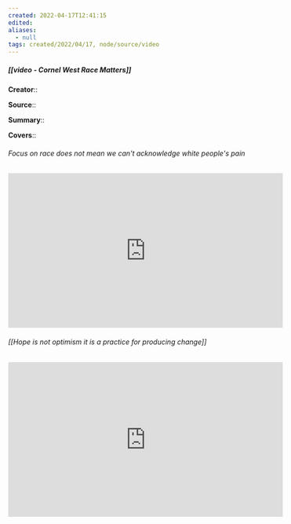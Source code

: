 ```yaml
---
created: 2022-04-17T12:41:15 
edited: 
aliases:
  - null
tags: created/2022/04/17, node/source/video
---
```


##### [[video - Cornel West Race Matters]]

**Creator**:: 
 
**Source**:: 

**Summary**:: 

**Covers**::

###### Focus on race does not mean we can't acknowledge white people's pain

<iframe width="560" height="315" src="https://www.youtube.com/embed/hs4xtVEtORc?start=2423" title="YouTube video player" frameborder="0" allow="accelerometer; autoplay; clipboard-write; encrypted-media; gyroscope; picture-in-picture" allowfullscreen></iframe>

###### [[Hope is not optimism it is a practice for producing change]]

<iframe width="560" height="315" src="https://www.youtube.com/embed/hs4xtVEtORc?start=4025" title="YouTube video player" frameborder="0" allow="accelerometer; autoplay; clipboard-write; encrypted-media; gyroscope; picture-in-picture" allowfullscreen></iframe>
